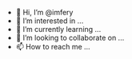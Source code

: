 - 👋 Hi, I’m @imfery
- 👀 I’m interested in ...
- 🌱 I’m currently learning ...
- 💞️ I’m looking to collaborate on ...
- 📫 How to reach me ...

<!---
imfery/imfery is a ✨ special ✨ repository because its `README.md` (this file) appears on your GitHub profile.
You can click the Preview link to take a look at your changes.
--->
